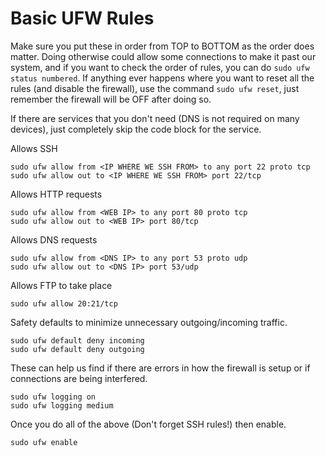 # Basic UFW Rules
Make sure you put these in order from TOP to BOTTOM as the order does matter. Doing otherwise could allow some connections to make it past our system, and if you want to check the order of rules, you can do 
`sudo ufw status numbered`.
If anything ever happens where you want to reset all the rules (and disable the firewall), use the command `sudo ufw reset`, just remember the firewall will be OFF after doing so.

If there are services that you don't need (DNS is not required on many devices), just completely skip the code block for the service.

Allows SSH
```
sudo ufw allow from <IP WHERE WE SSH FROM> to any port 22 proto tcp
sudo ufw allow out to <IP WHERE WE SSH FROM> port 22/tcp
```

Allows HTTP requests
```
sudo ufw allow from <WEB IP> to any port 80 proto tcp
sudo ufw allow out to <WEB IP> port 80/tcp
```
Allows DNS requests
```
sudo ufw allow from <DNS IP> to any port 53 proto udp
sudo ufw allow out to <DNS IP> port 53/udp
```
Allows FTP to take place 
```
sudo ufw allow 20:21/tcp
```
Safety defaults to minimize unnecessary outgoing/incoming traffic.
```
sudo ufw default deny incoming
sudo ufw default deny outgoing
```
These can help us find if there are errors in how the firewall is setup or if connections are being interfered.
```
sudo ufw logging on
sudo ufw logging medium
```
Once you do all of the above (Don't forget SSH rules!) then enable.
```
sudo ufw enable
```
